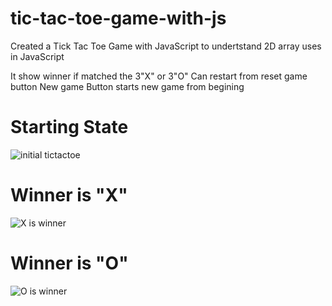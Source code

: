 # tic-tac-toe-game-with-js

Created a Tick Tac Toe Game with JavaScript to undertstand 2D array uses in JavaScript  

It show winner if matched the 3"X" or 3"O" 
Can restart from reset game button 
New game Button starts new game from begining

# Starting State
![initial tictactoe](https://github.com/rupesh989/tic-tac-toe-game-with-js/assets/155056700/92af446f-3860-4b0c-ac17-d2e853d2522e)
# Winner is "X"
![X is winner](https://github.com/rupesh989/tic-tac-toe-game-with-js/assets/155056700/b75530da-0ac7-432f-a6d9-b430662b6390)
# Winner is "O"
![O is winner](https://github.com/rupesh989/tic-tac-toe-game-with-js/assets/155056700/91d827e0-7185-435e-91a9-e517c9f426b8)

